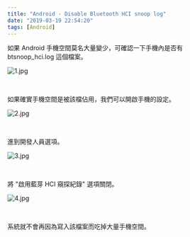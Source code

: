 ```yaml
---
title: "Android - Disable Bluetooth HCI snoop log"
date: "2019-03-19 22:54:20"
tags: [Android]
---
```



如果 Android 手機空間莫名大量變少，可確認一下手機內是否有 btsnoop_hci.log 這個檔案。  
  
<!-- More -->

![1.jpg](1.jpg)

<br/>


如果確實手機空間是被該檔佔用，我們可以開啟手機的設定。  

![2.jpg](2.jpg)

<br>


進到開發人員選項。 

![3.jpg](3.jpg)

<br/>


將 "啟用藍芽 HCI 窺探紀錄" 選項關閉。 

![4.jpg](4.jpg)

<br/>


系統就不會再因為寫入該檔案而吃掉大量手機空間。  
